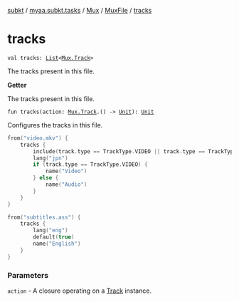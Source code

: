 [subkt](../../../index.md) / [myaa.subkt.tasks](../../index.md) / [Mux](../index.md) / [MuxFile](index.md) / [tracks](./tracks.md)

# tracks

`val tracks: `[`List`](https://kotlinlang.org/api/latest/jvm/stdlib/kotlin.collections/-list/index.html)`<`[`Mux.Track`](../-track/index.md)`>`

The tracks present in this file.

**Getter**

The tracks present in this file.

`fun tracks(action: `[`Mux.Track`](../-track/index.md)`.() -> `[`Unit`](https://kotlinlang.org/api/latest/jvm/stdlib/kotlin/-unit/index.html)`): `[`Unit`](https://kotlinlang.org/api/latest/jvm/stdlib/kotlin/-unit/index.html)

Configures the tracks in this file.

``` kotlin
from("video.mkv") {
    tracks {
        include(track.type == TrackType.VIDEO || track.type == TrackType.AUDIO)
        lang("jpn")
        if (track.type == TrackType.VIDEO) {
            name("Video")
        } else {
            name("Audio")
        }
    }
}

from("subtitles.ass") {
    tracks {
        lang("eng")
        default(true)
        name("English")
    }
}
```

### Parameters

`action` - A closure operating on a [Track](../-track/index.md) instance.